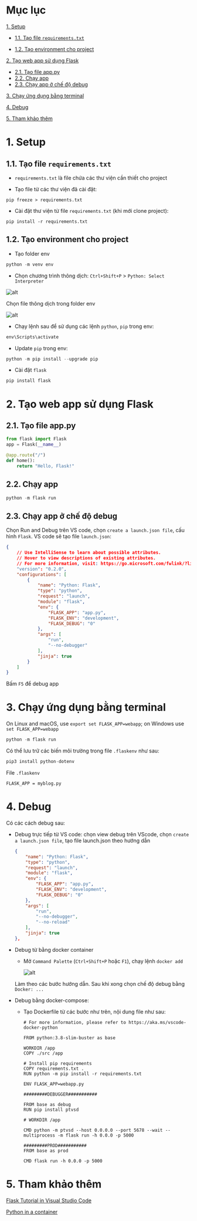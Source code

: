 # Mục lục

[1. Setup](#1-setup)

- [1.1. Tạo file ```requirements.txt```](#11-tạo-file-requirementstxt)
  
- [1.2. Tạo environment cho project](#12-tạo-environment-cho-project)
  
[2. Tạo web app sử dụng Flask](#2-tạo-web-app-sử-dụng-flask)

- [2.1. Tạo file app.py](#21-tạo-file-apppy)  
- [2.2. Chạy app](#22-chạy-app)
- [2.3. Chạy app ở chế độ debug](#23-chạy-app-ở-chế-độ-debug)

[3. Chạy ứng dụng bằng terminal](#3-chạy-ứng-dụng-bằng-terminal)

[4. Debug](#4-debug)

[5. Tham khảo thêm](#5-tham-khảo-thêm)

# 1. Setup

## 1.1. Tạo file ```requirements.txt```

- ```requirements.txt``` là file chứa các thư viện cần thiết cho project

- Tạo file từ các thư viện đã cài đặt:

```pip
pip freeze > requirements.txt
```

- Cài đặt thư viện từ file ```requirements.txt``` (khi mới clone project):

```pip
pip install -r requirements.txt
```

## 1.2. Tạo environment cho project

- Tạo folder env

```py
python -m venv env
```

- Chọn chương trình thông dịch: ```Ctrl+Shift+P``` > ```Python: Select Interpreter```

![alt](https://code.visualstudio.com/assets/docs/python/shared/command-palette.png)

Chọn file thông dịch trong folder env

![alt](https://code.visualstudio.com/assets/docs/python/shared/select-virtual-environment.png)

- Chạy lệnh sau để sử dụng các lệnh ```python```, ```pip``` trong env:

```ps
env\Scripts\activate
```

- Update ```pip``` trong env:

```py
python -m pip install --upgrade pip
```

- Cài đặt ```flask```

```pip
pip install flask
```

# 2. Tạo web app sử dụng Flask

## 2.1. Tạo file app.py

```py
from flask import Flask
app = Flask(__name__)

@app.route("/")
def home():
    return "Hello, Flask!"
```

## 2.2. Chạy app

```py
python -m flask run
```

## 2.3. Chạy app ở chế độ debug

Chọn Run and Debug trên VS code, chọn ```create a launch.json file```, cấu hình ```Flask```. VS code sẽ tạo file ```launch.json```:

```json
{
    // Use IntelliSense to learn about possible attributes.
    // Hover to view descriptions of existing attributes.
    // For more information, visit: https://go.microsoft.com/fwlink/?linkid=830387
    "version": "0.2.0",
    "configurations": [
        {
            "name": "Python: Flask",
            "type": "python",
            "request": "launch",
            "module": "flask",
            "env": {
                "FLASK_APP": "app.py",
                "FLASK_ENV": "development",
                "FLASK_DEBUG": "0"
            },
            "args": [
                "run",
                "--no-debugger"
            ],
            "jinja": true
        }
    ]
}
```

Bấm ```F5``` để debug app

# 3. Chạy ứng dụng bằng terminal

On Linux and macOS, use ```export set FLASK_APP=webapp```; on Windows use ```set FLASK_APP=webapp```

```py
python -m flask run
```

Có thể lưu trữ các biến môi trường trong file ```.flaskenv``` như sau:

```py
pip3 install python-dotenv
```

File ```.flaskenv```

```config
FLASK_APP = myblog.py
```

# 4. Debug

Có các cách debug sau:

- Debug trực tiếp từ VS code: chọn view debug trên VScode, chọn ```create a launch.json file```, tạo file launch.json theo hướng dẫn

    ```json
    {
        "name": "Python: Flask",
        "type": "python",
        "request": "launch",
        "module": "flask",
        "env": {
            "FLASK_APP": "app.py",
            "FLASK_ENV": "development",
            "FLASK_DEBUG": "0"
        },
        "args": [
            "run",
            "--no-debugger",
            "--no-reload"
        ],
        "jinja": true
    },
    ```

- Debug từ bằng docker container
  
  - Mở ```Command Palette``` (```Ctrl+Shift+P``` hoặc ```F1```), chạy lệnh ```docker add ```
  
    ![alt](https://code.visualstudio.com/assets/docs/containers/quickstarts/python-add-python.png)

  Làm theo các bước hướng dẫn. Sau khi xong chọn chế độ debug bằng ```Docker: ...```

- Debug bằng docker-compose:

  - Tạo Dockerfile từ các bước như trên, nội dung file như sau:

    ```docker
    # For more information, please refer to https://aka.ms/vscode-docker-python

    FROM python:3.8-slim-buster as base

    WORKDIR /app
    COPY ./src /app

    # Install pip requirements
    COPY requirements.txt .
    RUN python -m pip install -r requirements.txt

    ENV FLASK_APP=webapp.py

    #########DEBUGGER###########

    FROM base as debug
    RUN pip install ptvsd

    # WORKDIR /app

    CMD python -m ptvsd --host 0.0.0.0 --port 5678 --wait --multiprocess -m flask run -h 0.0.0 -p 5000

    #########PROD###########
    FROM base as prod

    CMD flask run -h 0.0.0 -p 5000
    ```

# 5. Tham khảo thêm

[Flask Tutorial in Visual Studio Code](https://code.visualstudio.com/docs/python/tutorial-flask)

[Python in a container](https://code.visualstudio.com/docs/containers/quickstart-python)
